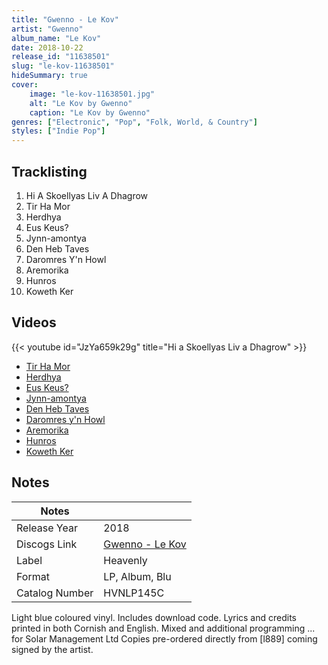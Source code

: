 ```yaml
---
title: "Gwenno - Le Kov"
artist: "Gwenno"
album_name: "Le Kov"
date: 2018-10-22
release_id: "11638501"
slug: "le-kov-11638501"
hideSummary: true
cover:
    image: "le-kov-11638501.jpg"
    alt: "Le Kov by Gwenno"
    caption: "Le Kov by Gwenno"
genres: ["Electronic", "Pop", "Folk, World, & Country"]
styles: ["Indie Pop"]
---
```


## Tracklisting
1. Hi A Skoellyas Liv A Dhagrow
2. Tir Ha Mor
3. Herdhya
4. Eus Keus?
5. Jynn-amontya
6. Den Heb Taves
7. Daromres Y'n Howl
8. Aremorika
9. Hunros
10. Koweth Ker

## Videos
{{< youtube id="JzYa659k29g" title="Hi a Skoellyas Liv a Dhagrow" >}}
- [Tir Ha Mor](https://www.youtube.com/watch?v=zbN_FSCqX5I)
- [Herdhya](https://www.youtube.com/watch?v=psiFSja8n0Q)
- [Eus Keus?](https://www.youtube.com/watch?v=qbTw9VkcEFI)
- [Jynn-amontya](https://www.youtube.com/watch?v=PBONhKumcyI)
- [Den Heb Taves](https://www.youtube.com/watch?v=5k4rpFfb70Y)
- [Daromres y'n Howl](https://www.youtube.com/watch?v=_Y4Pk3eCHo0)
- [Aremorika](https://www.youtube.com/watch?v=UCG9vktV-pk)
- [Hunros](https://www.youtube.com/watch?v=ksG8PnMCVF8)
- [Koweth Ker](https://www.youtube.com/watch?v=v07qP27bZXI)


## Notes

| Notes          |             |
| ---------------| ----------- |
| Release Year   | 2018 |
| Discogs Link   | [Gwenno - Le Kov](https://www.discogs.com/release/11638501-Gwenno-Le-Kov) |
| Label          | Heavenly |
| Format         | LP, Album, Blu |
| Catalog Number | HVNLP145C |

Light blue coloured vinyl. Includes download code.  Lyrics and credits printed in both Cornish and English.  Mixed and additional programming ... for Solar Management Ltd  Copies pre-ordered directly from [l889] coming signed by the artist. 

